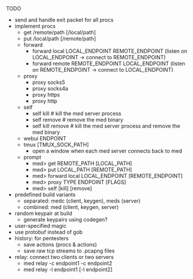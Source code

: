 TODO
- send and handle exit packet for all procs
- implement procs
    - get /remote/path [/local/path]
    - put /local/path [/remote/path]
    - forward
        - forward local LOCAL_ENDPOINT REMOTE_ENDPOINT
            (listen on LOCAL_ENDPOINT -> connect to REMOTE_ENDPOINT)
        - forward remote REMOTE_ENDPOINT LOCAL_ENDPOINT
            (listen on REMOTE_ENDPOINT -> connect to LOCAL_ENDPOINT)
    - proxy
        - proxy socks5
        - proxy socks4a
        - proxy https
        - proxy http
    - self
        - self kill         # kill the med server process
        - self remove       # remove the med binary
        - self kill remove  # kill the med server process and remove the med binary
    - webui ENDPOINT
    - tmux [TMUX_SOCK_PATH]
        - open a window when each med server connects back to med
    - prompt
        - med> get REMOTE_PATH [LOCAL_PATH]
        - med> put LOCAL_PATH [REMOTE_PATH]
        - med> forward local LOCAL_ENDPOINT [REMOTE_ENDPOINT]
        - med> proxy TYPE ENDPOINT [FLAGS]
        - med> self [kill] [remove]
- predefined build variants
    - separated: medc (client, keygen), meds (server)
    - combined: med (client, keygen, server)
- random keypair at build
    - generate keypairs using codegen?
- user-specified magic
- use protobuf instead of gob
- history: for pentesters
    - save actions (procs & actions)
    - save raw tcp streams to .pcapng files
- relay: connect two clients or two servers
    - med relay -c endpoint1 -c endpoint2
    - med relay -l endpoint1 [-l endpoint2]
